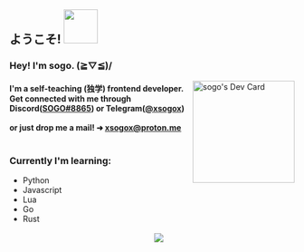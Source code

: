 <body>
  <h2>ようこそ! <img src="https://c.tenor.com/wLm08HRJNa8AAAAi/heronic-pixel.gif" width="60" /> </h2>
  <p align="right">
    <h3 align="left">Hey! I'm sogo. (≧▽≦)/</h3>
    <a href="https://app.daily.dev/sogo"><img src="https://api.daily.dev/devcards/51769bce454c4201b0cdbe8ed87dee99.png?r=byz" width="180" alt="sogo's Dev Card"                  align="right"/></a>
  </p>
  <h4>
    I'm a self-teaching (独学) frontend developer. Get connected with me through Discord(<a href="https://www.discordapp.com/users/970424628155670599">SOGO#8865<a/>) or Telegram(<a href="https://t.me/xsogox">@xsogox<a/>) <br><br> or just drop me a mail! ➜ <a href=mailto:"xsogox@proton.me">xsogox@proton.me</a>
    <br>
    <br>
    <h3>Currently I'm learning:</h3>
    <ul>
      <li>Python</li>
      <li>Javascript</li>
      <li>Lua</li>
      <li>Go</li>
      <li>Rust</li>
  </h4>
  <br>
  <div align="center">
    <img src="https://count.getloli.com/get/@xsogox?theme=asoul" />
  <div/>
</body>
